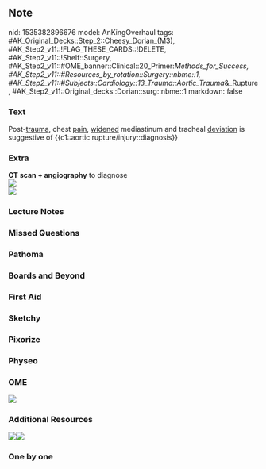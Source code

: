 ## Note
nid: 1535382896676
model: AnKingOverhaul
tags: #AK_Original_Decks::Step_2::Cheesy_Dorian_(M3), #AK_Step2_v11::!FLAG_THESE_CARDS::!DELETE, #AK_Step2_v11::!Shelf::Surgery, #AK_Step2_v11::#OME_banner::Clinical::20_Primer:_Methods_for_Success, #AK_Step2_v11::#Resources_by_rotation::Surgery::nbme::1, #AK_Step2_v11::#Subjects::Cardiology::13_Trauma::Aortic_Trauma_&_Rupture, #AK_Step2_v11::Original_decks::Dorian::surg::nbme::1
markdown: false

### Text
<div>
  Post-<u>trauma</u>, chest <u>pain</u>, <u>widened</u> mediastinum
  and tracheal <u>deviation</u> is suggestive of {{c1::aortic
  rupture/injury::diagnosis}}
</div>

### Extra
<div>
  <b>CT scan + angiography</b> to diagnose
</div>
<div><img src="paste-778630326124545.jpg"></div>
<div><img src="paste-2992707442049025.jpg"></div>

### Lecture Notes


### Missed Questions


### Pathoma


### Boards and Beyond


### First Aid


### Sketchy


### Pixorize


### Physeo


### OME
<div class="ome-widget">
  <a href="https://onlinemeded.org/spa/surgery?ref=anki"><img src=
  "_OME_AnkiFlashcards_Topic_6.png"></a>
</div>

### Additional Resources
<img src="paste-2992668787343361.jpg"><img src=
"paste-776899454304257.jpg">

### One by one


